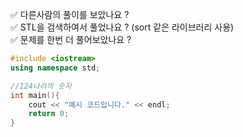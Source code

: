 ✅ 다른사람의 풀이를 보았나요 ? </br>
✅ STL을 검색하여서 풀었나요 ? (sort 같은 라이브러리 사용) </br>
✅ 문제를 한번 더 풀어보았나요 ? </br>

```c++
#include <iostream>
using namespace std;

//124나라의 숫자 
int main(){
    cout << "예시 코드입니다." << endl;
    return 0;
}
```
